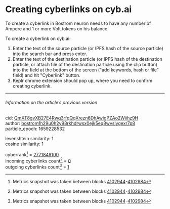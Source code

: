 # Creating cyberlinks on cyb.ai

To create a cyberlink in Bostrom neuron needs to have any number of Ampere and 1 or more Volt tokens on his balance.

To create a cyberlink on cyb.ai:

1. Enter the text of the source particle (or IPFS hash of the source particle) into the search bar and press enter.
2. Enter the text of the destination particle (or IPFS hash of the destination particle, or attach file of the destination particle using the clip button) into the field at the bottom of the screen ("add keywords, hash or file" field) and hit "Cyberlink" button.
3. Keplr chrome extension should pop up, where you need to confirm creating cyberlink.

---

###### Information on the article’s previous version  

cid: [QmXT8gvXB27E4Rwq3rfqQqXrezn6DhAwigPZAo2Wiihz9H](https://cyb.ai/ipfs/QmXT8gvXB27E4Rwq3rfqQqXrezn6DhAwigPZAo2Wiihz9H)  
author: [bostrom1h29u0h2y98rkhdrwsx0ejk5eq8wvslygexr7p8](https://cyb.ai/network/bostrom/contract/bostrom1h29u0h2y98rkhdrwsx0ejk5eq8wvslygexr7p8)  
particle_epoch: 1659228532  

levenshtein similarity: 1  
cosine similarity: 1  

cyberrank[^1] = [2771849100](https://lcd.bostrom.cybernode.ai/cyber/rank/v1beta1/rank/rank/QmXT8gvXB27E4Rwq3rfqQqXrezn6DhAwigPZAo2Wiihz9H)  
incoming cyberlinks count[^1] = [0](https://lcd.bostrom.cybernode.ai/cyber/rank/v1beta1/rank/backlinks/QmXT8gvXB27E4Rwq3rfqQqXrezn6DhAwigPZAo2Wiihz9H?pagination.page=0&pagination.per_page=1000)  
outgoing cyberlinks count[^1] = [1](https://lcd.bostrom.cybernode.ai/cyber/rank/v1beta1/rank/search/QmXT8gvXB27E4Rwq3rfqQqXrezn6DhAwigPZAo2Wiihz9H??pagination.page=0&pagination.per_page=1000)  

[^1]: Metrics snapshot was taken between blocks [4102944](https://cyb.ai/network/bostrom/block/4102944)-[4102984](https://cyb.ai/network/bostrom/block/4102984)

